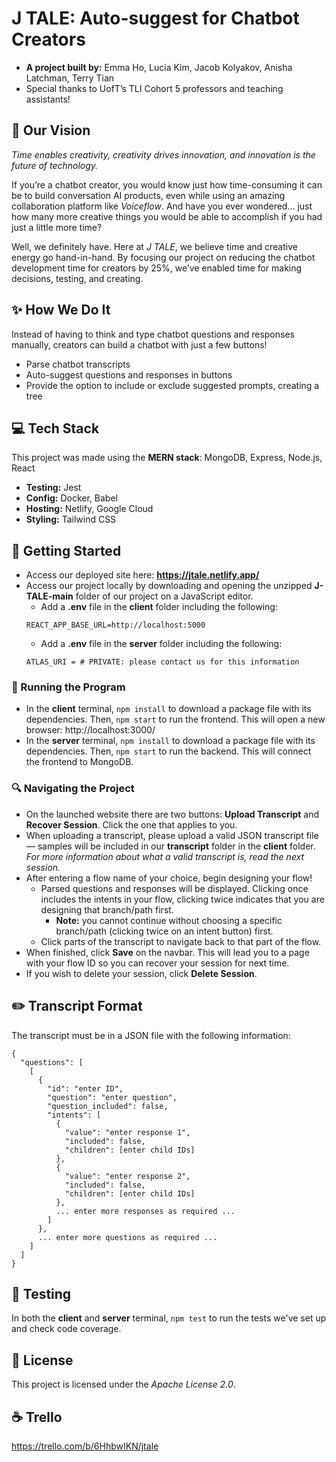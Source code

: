 # J TALE: Auto-suggest for Chatbot Creators 

* **A project built by:** Emma Ho, Lucia Kim, Jacob Kolyakov, Anisha Latchman, Terry Tian
* Special thanks to UofT’s TLI Cohort 5 professors and teaching assistants!

## :telescope: Our Vision

*Time enables creativity, creativity drives innovation, and innovation is the future of technology.*

If you’re a chatbot creator, you would know just how time-consuming it can be to build conversation AI products, even while using an amazing collaboration platform like *Voiceflow*. 
And have you ever wondered… just how many more creative things you would be able to accomplish if you had just a little more time?

Well, we definitely have. Here at *J TALE*, we believe time and creative energy go hand-in-hand. By focusing our project on reducing the chatbot development time for creators by 25%, we’ve enabled time for making decisions, testing, and creating.

## :sparkles: How We Do It

Instead of having to think and type chatbot questions and responses manually, creators can build a chatbot with just a few buttons!
* Parse chatbot transcripts 
* Auto-suggest questions and responses in buttons
* Provide the option to include or exclude suggested prompts, creating a tree

## :computer:	Tech Stack

This project was made using the **MERN stack**: MongoDB, Express, Node.js, React
* **Testing:** Jest
* **Config:** Docker, Babel
* **Hosting:** Netlify, Google Cloud
* **Styling:** Tailwind CSS

## :file_folder: Getting Started

* Access our deployed site here: **https://jtale.netlify.app/**
* Access our project locally by downloading and opening the unzipped **J-TALE-main** folder of our project on a JavaScript editor. 
  * Add a **.env** file in the **client** folder including the following: 
  ```
  REACT_APP_BASE_URL=http://localhost:5000
  ```
  * Add a **.env** file in the **server** folder including the following:
  ```
  ATLAS_URI = # PRIVATE: please contact us for this information
  ```

### :runner: Running the Program

* In the **client** terminal, ```npm install``` to download a package file with its dependencies. Then, ```npm start``` to run the frontend. This will open a new browser:  http://localhost:3000/
* In the **server** terminal, ```npm install``` to download a package file with its dependencies. Then, ```npm start``` to run the backend. This will connect the frontend to MongoDB.

### :mag: Navigating the Project

* On the launched website there are two buttons: **Upload Transcript** and **Recover Session**. Click the one that applies to you. 
* When uploading a transcript, please upload a valid JSON transcript file — samples will be included in our **transcript** folder in the **client** folder. *For more information about what a valid transcript is, read the next session.*
* After entering a flow name of your choice, begin designing your flow!
  * Parsed questions and responses will be displayed. Clicking once includes the intents in your flow, clicking twice indicates that you are designing that branch/path first. 
    * **Note:** you cannot continue without choosing a specific branch/path (clicking twice on an intent button) first.
  * Click parts of the transcript to navigate back to that part of the flow.
* When finished, click **Save** on the navbar. This will lead you to a page with your flow ID so you can recover your session for next time.
* If you wish to delete your session, click **Delete Session**.

## :pencil2: Transcript Format

The transcript must be in a JSON file with the following information:
```
{
  "questions": [
    [
      {
        "id": "enter ID",
        "question": "enter question",
        "question_included": false,
        "intents": [
          {
            "value": "enter response 1",
            "included": false,
            "children": [enter child IDs]
          },
          {
            "value": "enter response 2",
            "included": false,
            "children": [enter child IDs]
          },
          ... enter more responses as required ...
        ]
      },
      ... enter more questions as required ...
    ]
  ]
}
```
## :rotating_light: Testing

In both the **client** and **server** terminal, ```npm test``` to run the tests we've set up and check code coverage.

## :bookmark_tabs: License

This project is licensed under the *Apache License 2.0*.

## :coffee: Trello 
https://trello.com/b/6HhbwIKN/jtale
